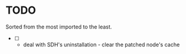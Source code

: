 # TODO

Sorted from the most imported to the least.

- [ ] - deal with SDH's uninstallation - clear the patched node's cache

